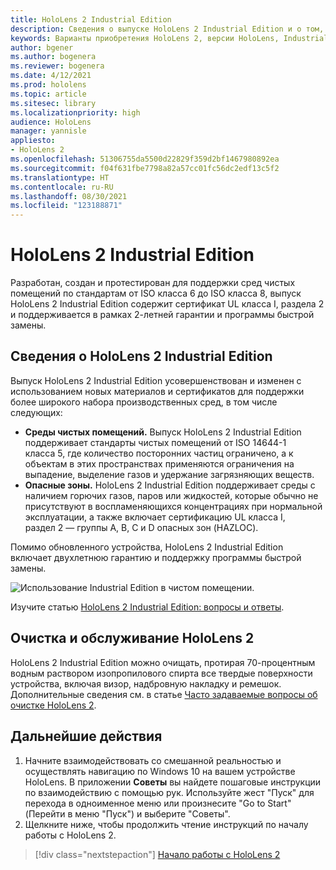 ```yaml
---
title: HoloLens 2 Industrial Edition
description: Сведения о выпуске HoloLens 2 Industrial Edition и о том, что делать после получения устройства.
keywords: Варианты приобретения HoloLens 2, версии HoloLens, Industrial Edition
author: bgener
ms.author: bogenera
ms.reviewer: bogenera
ms.date: 4/12/2021
ms.prod: hololens
ms.topic: article
ms.sitesec: library
ms.localizationpriority: high
audience: HoloLens
manager: yannisle
appliesto:
- HoloLens 2
ms.openlocfilehash: 51306755da5500d22829f359d2bf1467980892ea
ms.sourcegitcommit: f04f631fbe7798a82a57cc01fc56dc2edf13c5f2
ms.translationtype: HT
ms.contentlocale: ru-RU
ms.lasthandoff: 08/30/2021
ms.locfileid: "123188871"
---
```

# <a name="hololens-2-industrial-edition"></a>HoloLens 2 Industrial Edition

Разработан, создан и протестирован для поддержки сред чистых помещений по стандартам от ISO класса 6 до ISO класса 8, выпуск HoloLens 2 Industrial Edition содержит сертификат UL класса I, раздела 2 и поддерживается в рамках 2-летней гарантии и программы быстрой замены.

## <a name="learn-about-hololens-2-industrial-edition"></a>Сведения о HoloLens 2 Industrial Edition

Выпуск HoloLens 2 Industrial Edition усовершенствован и изменен с использованием новых материалов и сертификатов для поддержки более широкого набора производственных сред, в том числе следующих:

- **Среды чистых помещений.** Выпуск HoloLens 2 Industrial Edition поддерживает стандарты чистых помещений от ISO 14644-1 класса 5, где количество посторонних частиц ограничено, а к объектам в этих пространствах применяются ограничения на выпадение, выделение газов и удержание загрязняющих веществ.
- **Опасные зоны.** HoloLens 2 Industrial Edition поддерживает среды с наличием горючих газов, паров или жидкостей, которые обычно не присутствуют в воспламеняющихся концентрациях при нормальной эксплуатации, а также включает сертификацию UL класса I, раздел 2 — группы A, B, C и D опасных зон (HAZLOC).

Помимо обновленного устройства, HoloLens 2 Industrial Edition включает двухлетнюю гарантию и поддержку программы быстрой замены.

![Использование Industrial Edition в чистом помещении.](./images/ie-small-pic.png)

Изучите статью [HoloLens 2 Industrial Edition: вопросы и ответы](hololens2-industrial-edition-faq.md).

## <a name="cleaning-and-handling-hololens-2"></a>Очистка и обслуживание HoloLens 2

HoloLens 2 Industrial Edition можно очищать, протирая 70-процентным водным раствором изопропилового спирта все твердые поверхности устройства, включая визор, надбровную накладку и ремешок. Дополнительные сведения см. в статье [Часто задаваемые вопросы об очистке HoloLens 2](/hololens/hololens2-maintenance).

## <a name="next-steps"></a>Дальнейшие действия

1. Начните взаимодействовать со смешанной реальностью и осуществлять навигацию по Windows 10 на вашем устройстве HoloLens. В приложении **Советы** вы найдете пошаговые инструкции по взаимодействию с помощью рук. Используйте жест "Пуск" для перехода в одноименное меню или произнесите "Go to Start" (Перейти в меню "Пуск") и выберите "Советы".
1. Щелкните ниже, чтобы продолжить чтение инструкций по началу работы с HoloLens 2.

> [!div class="nextstepaction"]
> [Начало работы с HoloLens 2](hololens2-basic-usage.md)
